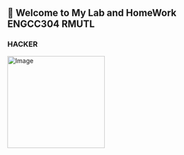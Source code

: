 ## 👋 Welcome to My Lab and HomeWork ENGCC304 RMUTL
### HACKER
<img width="220" height="208" alt="Image" src="https://github.com/user-attachments/assets/3a548a78-1f36-4647-b5bb-96adae5b01b9" />
